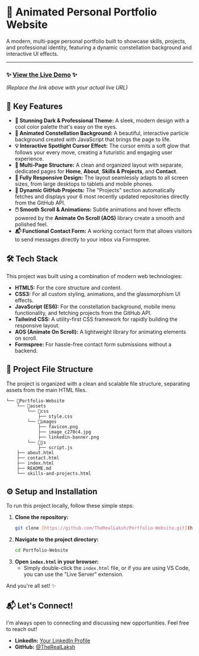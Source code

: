 # 🌌 Animated Personal Portfolio Website

A modern, multi-page personal portfolio built to showcase skills, projects, and professional identity, featuring a dynamic constellation background and interactive UI effects.

---

### ✨ [View the Live Demo](www.lakshp.live) ✨

*(Replace the link above with your actual live URL)*

## 🚀 Key Features

* **🎨 Stunning Dark & Professional Theme:** A sleek, modern design with a cool color palette that's easy on the eyes.
* **🌌 Animated Constellation Background:** A beautiful, interactive particle background created with JavaScript that brings the page to life.
* **💡 Interactive Spotlight Cursor Effect:** The cursor emits a soft glow that follows your every move, creating a futuristic and engaging user experience.
* **📂 Multi-Page Structure:** A clean and organized layout with separate, dedicated pages for **Home**, **About**, **Skills & Projects**, and **Contact**.
* **📱 Fully Responsive Design:** The layout seamlessly adapts to all screen sizes, from large desktops to tablets and mobile phones.
* **🔗 Dynamic GitHub Projects:** The "Projects" section automatically fetches and displays your 6 most recently updated repositories directly from the GitHub API.
* **🖱️ Smooth Scroll & Animations:** Subtle animations and hover effects powered by the **Animate On Scroll (AOS)** library create a smooth and polished feel.
* **📬 Functional Contact Form:** A working contact form that allows visitors to send messages directly to your inbox via Formspree.

## 🛠️ Tech Stack

This project was built using a combination of modern web technologies:

* **HTML5:** For the core structure and content.
* **CSS3:** For all custom styling, animations, and the glassmorphism UI effects.
* **JavaScript (ES6):** For the constellation background, mobile menu functionality, and fetching projects from the GitHub API.
* **Tailwind CSS:** A utility-first CSS framework for rapidly building the responsive layout.
* **AOS (Animate On Scroll):** A lightweight library for animating elements on scroll.
* **Formspree:** For hassle-free contact form submissions without a backend.

## 📁 Project File Structure

The project is organized with a clean and scalable file structure, separating assets from the main HTML files.
```
└── 📁Portfolio-Website
    └── 📁assets
        └── 📁css
            ├── style.css
        └── 📁images
            ├── favicon.png
            ├── image_c270c4.jpg
            ├── linkedin-banner.png
        └── 📁js
            ├── script.js
    ├── about.html
    ├── contact.html
    ├── index.html
    ├── README.md
    └── skills-and-projects.html
```

## ⚙️ Setup and Installation

To run this project locally, follow these simple steps:

1.  **Clone the repository:**
    ```bash
    git clone [https://github.com/TheRealLaksh/Portfolio-Website.git](https://github.com/TheRealLaksh/Portfolio-Website.git)
    ```
2.  **Navigate to the project directory:**
    ```bash
    cd Portfolio-Website
    ```
3.  **Open `index.html` in your browser:**
    * Simply double-click the `index.html` file, or if you are using VS Code, you can use the "Live Server" extension.

And you're all set! ✨

## 📬 Let's Connect!

I'm always open to connecting and discussing new opportunities. Feel free to reach out!

* **LinkedIn:** [Your LinkedIn Profile](https://www.linkedin.com/in/laksh-pradhwani)
* **GitHub:** [@TheRealLaksh](https://github.com/TheRealLaksh)